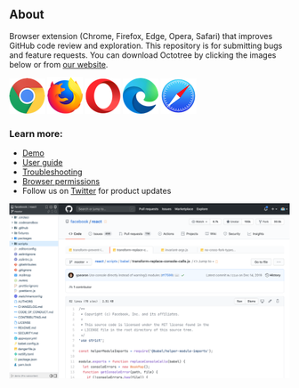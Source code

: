## About

Browser extension (Chrome, Firefox, Edge, Opera, Safari) that improves GitHub code review and exploration. This repository is for submitting bugs and feature requests. You can download Octotree by clicking the images below or from [our website](https://www.octotree.io/).

[![Chrome](assets/chrome.png "Chrome")](https://chrome.google.com/webstore/detail/octotree/bkhaagjahfmjljalopjnoealnfndnagc)
[![Firefox](assets/firefox.png "Firefox")](https://addons.mozilla.org/en-US/firefox/addon/octotree/)
[![Opera](assets/opera.png "Opera")](https://addons.opera.com/en/extensions/details/octotree/)
[![Edge](assets/edge.png "Edge")](https://microsoftedge.microsoft.com/addons/detail/octotree/joagmknfcgpikbadjkaikmnhpjadihjg?hl=en-US)
[![Safari](assets/safari.png "Safari")](https://itunes.apple.com/us/app/octotree-pro/id1457450145?mt=12)

### Learn more:

- [Demo](https://www.youtube.com/watch?v=tyUNy-WFs-c)
- [User guide](https://www.octotree.io/features)
- [Troubleshooting](https://github.com/ovity/octotree/issues/1025)
- [Browser permissions](https://www.octotree.io/features#browser-permissions)
- Follow us on [Twitter](https://twitter.com/octotree) for product updates

[![Octotree](assets/demo.png)](https://www.youtube.com/watch?v=tyUNy-WFs-c)
